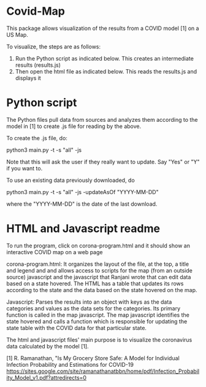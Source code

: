 # Covid-Map

This package allows visualization of the results from a COVID model [1] on a US Map.

To visualize, the steps are as follows:

1) Run the Python script as indicated below. This creates an intermediate results (results.js)
2) Then open the html file as indicated below. This reads the results.js and displays it


# Python script

The Python files pull data from sources and analyzes them according to the model in [1] to create .js file for reading by the above.

To create the .js file, do:

python3 main.py -t -s "all" -js

Note that this will ask the user if they really want to update. Say "Yes" or "Y" if you want to.

To use an existing data previously downloaded, do

python3 main.py -t -s "all" -js -updateAsOf "YYYY-MM-DD"

where the "YYYY-MM-DD" is the date of the last download.

# HTML and Javascript readme

To run the program, click on corona-program.html and it should show an interactive COVID map on a web page

corona-program.html: It organizes the layout of the file, at the top, a title and legend and and allows access to scripts for the map (from an outside source) javascript and the javascript that Ranjani wrote that can edit data based on a state hovered. The HTML has a table that updates its rows according to the state and the data based on the state hovered on the map. 

Javascript: Parses the results into an object with keys as the data categories and values as the data sets for the categories. Its primary function is called in the map javascript. The map javascript identifies the state hovered and calls a function which is responsible for updating the state table with the COVID data for that particular state. 

The html and javascript files' main purpose is to visualize the coronavirus data calculated by the  model [1].


[1] R. Ramanathan, "Is My Grocery Store Safe: A Model for Individual Infection Probability and Estimations for COVID-19 https://sites.google.com/site/ramanathanatbbn/home/pdf/Infection_Probability_Model_v1.pdf?attredirects=0


